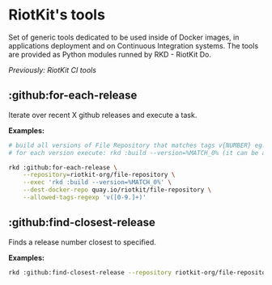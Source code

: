 RiotKit's tools
===============

Set of generic tools dedicated to be used inside of Docker images, in applications deployment and on Continuous Integration systems.
The tools are provided as Python modules runned by RKD - RiotKit Do.

*Previously: RiotKit CI tools*

:github:for-each-release
------------------------

Iterate over recent X github releases and execute a task.

**Examples:**

```bash
# build all versions of File Repository that matches tags v{NUMBER} eg. v3.0.0
# for each version execute: rkd :build --version=%MATCH_0% (it can be any command)

rkd :github:for-each-release \
    --repository=riotkit-org/file-repository \
    --exec 'rkd :build --version=%MATCH_0%' \
    --dest-docker-repo quay.io/riotkit/file-repository \
    --allowed-tags-regexp 'v([0-9.]+)'
```

:github:find-closest-release
----------------------------

Finds a release number closest to specified.

**Examples:**

```bash
rkd :github:find-closest-release --repository riotkit-org/file-repository -c 1.3
```
